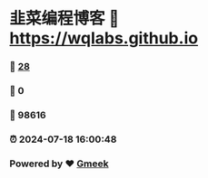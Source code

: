 # 韭菜编程博客 :link: https://wqlabs.github.io 
### :page_facing_up: [28](https://wqlabs.github.io/tag.html) 
### :speech_balloon: 0 
### :hibiscus: 98616 
### :alarm_clock: 2024-07-18 16:00:48 
### Powered by :heart: [Gmeek](https://github.com/Meekdai/Gmeek)
